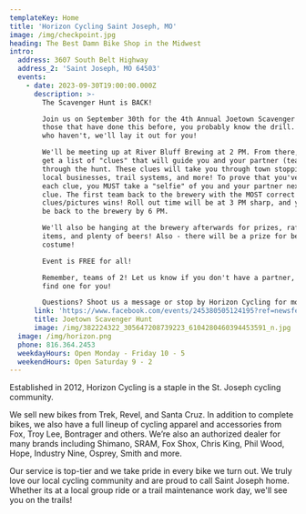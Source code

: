 ```yaml
---
templateKey: Home
title: 'Horizon Cycling Saint Joseph, MO'
image: /img/checkpoint.jpg
heading: The Best Damn Bike Shop in the Midwest
intro:
  address: 3607 South Belt Highway
  address_2: 'Saint Joseph, MO 64503'
  events:
    - date: 2023-09-30T19:00:00.000Z
      description: >-
        The Scavenger Hunt is BACK!

        Join us on September 30th for the 4th Annual Joetown Scavenger Hunt! For
        those that have done this before, you probably know the drill. For those
        who haven't, we'll lay it out for you!

        We'll be meeting up at River Bluff Brewing at 2 PM. From there, you'll
        get a list of "clues" that will guide you and your partner (teams of 2)
        through the hunt. These clues will take you through town stopping at
        local businesses, trail systems, and more! To prove that you've found
        each clue, you MUST take a "selfie" of you and your partner next to the
        clue. The first team back to the brewery with the MOST correct
        clues/pictures wins! Roll out time will be at 3 PM sharp, and you must
        be back to the brewery by 6 PM.

        We'll also be hanging at the brewery afterwards for prizes, raffle
        items, and plenty of beers! Also - there will be a prize for best
        costume!

        Event is FREE for all!

        Remember, teams of 2! Let us know if you don't have a partner, and we'll
        find one for you!

        Questions? Shoot us a message or stop by Horizon Cycling for more info
      link: 'https://www.facebook.com/events/245380505124195?ref=newsfeed'
      title: Joetown Scavenger Hunt
      image: /img/382224322_305647208739223_6104280460394453591_n.jpg
  image: /img/horizon.png
  phone: 816.364.2453
  weekdayHours: Open Monday - Friday 10 - 5
  weekendHours: Open Saturday 9 - 2
---
```

Established in 2012, Horizon Cycling is a staple in the St. Joseph cycling community.

We sell new bikes from Trek, Revel, and Santa Cruz. In addition to complete bikes, we also have a full lineup of cycling apparel and accessories from Fox, Troy Lee, Bontrager and others. We’re also an authorized dealer for many brands including Shimano, SRAM, Fox Shox, Chris King, Phil Wood, Hope, Industry Nine, Osprey, Smith and more.

Our service is top-tier and we take pride in every bike we turn out. We truly love our local cycling community and are proud to call Saint Joseph home. Whether its at a local group ride or a trail maintenance work day, we'll see you on the trails!
